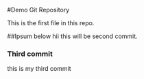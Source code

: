 #Demo Git Repository

This is the first file in this repo.

##Ipsum below
hii this will be second commit.

### Third commit
this is my third commit